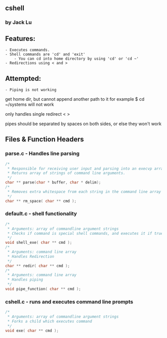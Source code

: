 ## cshell
### by Jack Lu   

## Features:
    - Executes commands.  
    - Shell commands are 'cd' and 'exit'  
        - You can cd into home directory by using 'cd' or 'cd ~'
    - Redirections using < and >  

## Attempted:  
    - Piping is not working  


get home dir, but cannot append another path to it
for example
$ cd ~/systems
will not work


only handles single redirect < >

pipes should be separated by spaces on both sides, or else they won't work

## Files & Function Headers  
### parse.c  - Handles line parsing
```c
/*
 * Responsible for receiving user input and parsing into an execvp array.
 * Returns array of strings of command line arguments.
 */
char ** parse(char * buffer, char * delim);
/*
 * Removes extra whitespace from each string in the command line array
 */
char ** rm_space( char ** cmd );
```

### default.c - shell functionality
```c
/*
 * Arguments: array of commandline argument strings
 * Checks if command is special shell commands, and executes it if true.
 */
void shell_exe( char ** cmd );
/*
 * Arguments: command line array
 * Handles Redirection
 */
char ** redir( char ** cmd );
/*
 * Arguments: command line array
 * Handles piping
 */
void pipe_function( char ** cmd );

```
### cshell.c - runs and executes command line prompts
```c
/*
 * Arguments: array of commandline argument strings
 * Forks a child which executes command
 */
void exe( char ** cmd );
```
